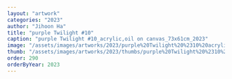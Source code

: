 ```yaml
---
layout: "artwork"
categories: "2023"
author: "Jihoon Ha"
title: "purple Twilight #10"
caption: "purple Twilight #10_acrylic,oil on canvas_73x61cm_2023"
image: "/assets/images/artworks/2023/purple%20Twilight%20%2310%20acrylic%2Coil%20on%20canvas%2073x61cm%202023.jpg"
thumb: "/assets/images/artworks/2023/thumbs/purple%20Twilight%20%2310%20acrylic%2Coil%20on%20canvas%2073x61cm%202023.jpg"
order: 290
orderByYear: 2023
---
```


